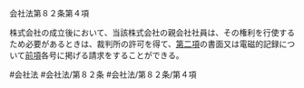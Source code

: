 会社法第８２条第４項

株式会社の成立後において、当該株式会社の親会社社員は、その権利を行使するため必要があるときは、裁判所の許可を得て、[第二項](会社法＿＿＿＿第８２条第２項)の書面又は電磁的記録について[前項](会社法＿＿＿＿第８２条第３項)各号に掲げる請求をすることができる。

#会社法
#会社法/第８２条
#会社法/第８２条/第４項
